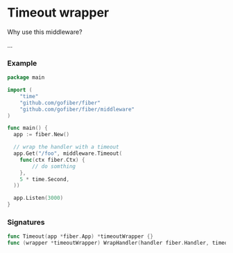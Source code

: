 # Timeout wrapper

Why use this middleware?

...

### Example
```go
package main

import (
    "time"
    "github.com/gofiber/fiber"
    "github.com/gofiber/fiber/middleware"
)

func main() {
  app := fiber.New()

  // wrap the handler with a timeout
  app.Get("/foo", middleware.Timeout(
    func(ctx fiber.Ctx) {
        // do somthing
    },
    5 * time.Second,
  ))

  app.Listen(3000)
}
```

### Signatures
```go
func Timeout(app *fiber.App) *timeoutWrapper {}
func (wrapper *timeoutWrapper) WrapHandler(handler fiber.Handler, timeout time.Duration) fiber.Handler {}
```